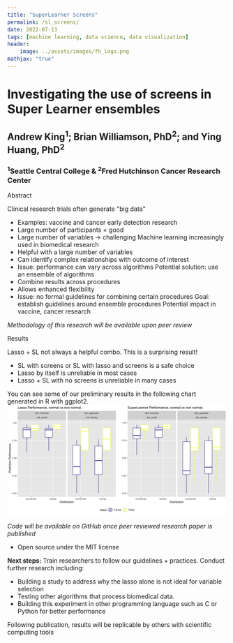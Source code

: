 ```yaml
---
title: "SuperLearner Screens"
permalink: /sl_screens/
date: 2022-07-13
tags: [machine learning, data science, data visualization]
header:
    image: ../assets/images/fh_logo.png
mathjax: "true"
---
```


# Investigating the use of screens in Super Learner ensembles

## Andrew King<sup>1</sup>; Brian Williamson, PhD<sup>2</sup>; and Ying Huang, PhD<sup>2</sup>

### <sup>1</sup>Seattle Central College & <sup>2</sup>Fred Hutchinson Cancer Research Center

Abstract

Clinical research trials often generate "big data"
* Examples: vaccine and cancer early detection research
* Large number of participants = good
* Large number of variables -> challenging
Machine learning increasingly used in biomedical research
* Helpful with a large number of variables
* Can identify complex relationships with outcome of interest
* Issue: performance can vary across algorithms
Potential solution: use an ensemble of algorithms
* Combine results across procedures
* Allows enhanced flexibility
* Issue: no formal guidelines for combining certain procedures
Goal: establish guidelines around ensemble procedures
Potential impact in vaccine, cancer research


*Methodology of this research will be available upon peer review*


Results

Lasso + SL not always a helpful combo.  This is a surprising result!
* SL with screens or SL with lasso and screens is a safe choice
* Lasso by itself is unreliable in most cases
* Lasso + SL with no screens is unreliable in many cases

You can see some of our preliminary results in the following chart generated in R with ggplot2.
![sl screens preliminary results](../assets/images/lasso_vs_sl.png)

*Code will be available on GitHub once peer reviewed research paper is published*
* Open source under the MIT license

**Next steps:**
Train researchers to follow our guidelines + practices.
Conduct further research including:
* Building a study to address why the lasso alone is not ideal for variable selection
* Testing other algorithms that process biomedical data.
* Building this experiment in other programming language such as
C or Python for better performance

Following publication, results will be replicable by others with scientific computing tools
